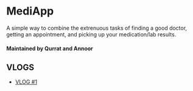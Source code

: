 # MediApp

A simple way to combine the extrenuous tasks of finding a good doctor, getting an appointment, and picking up your medication/lab results.

#### Maintained by Qurrat and Annoor

## VLOGS
* [VLOG #1](https://www.youtube.com/watch?v=AMnDYAo1P_E)

